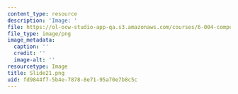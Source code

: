```yaml
---
content_type: resource
description: 'Image: '
file: https://ol-ocw-studio-app-qa.s3.amazonaws.com/courses/6-004-computation-structures-spring-2017/fd9844f75b4e78788e7195a70e7b8c5c_Slide21.png
file_type: image/png
image_metadata:
  caption: ''
  credit: ''
  image-alt: ''
resourcetype: Image
title: Slide21.png
uid: fd9844f7-5b4e-7878-8e71-95a70e7b8c5c
---
```

